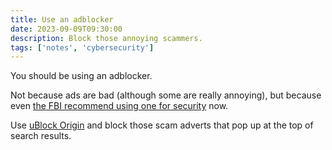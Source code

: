 ```yaml
---
title: Use an adblocker
date: 2023-09-09T09:30:00
description: Block those annoying scammers.
tags: ['notes', 'cybersecurity']
---
```


You should be using an adblocker. 

Not because ads are bad (although some are really annoying), but because even [the FBI recommend using one for security](https://techcrunch.com/2022/12/22/fbi-ad-blocker/?guccounter=1) now.

Use [uBlock Origin](https://ublockorigin.com/) and block those scam adverts that pop up at the top of search results.

